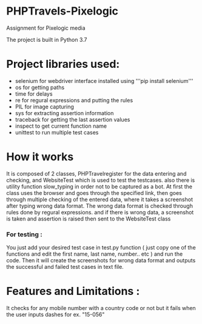 # PHPTravels-Pixelogic
Assignment for Pixelogic media

The project is built in Python 3.7

# Project libraries used:
- selenium for webdriver interface  installed using '''pip install selenium'''
- os for getting paths
- time for delays
- re for regural expressions and putting the rules
- PIL for image capturing
- sys for extracting assertion information
- traceback for getting the last assertion values
- inspect to get current function name
- unittest to run multiple test cases

# How it works
It is composed of 2 classes, PHPTravelregister for the data entering and checking, and WebsiteTest which is used to test the testcases. also there is utility function slow_typing in order not to be captured as a bot.
At first the class uses the browser and goes through the specified link, then goes through multiple checking of the entered data, where it takes a screenshot after typing wrong data format.
The wrong data format is checked through rules done by regural expressions. and if there is wrong data, a screenshot is taken and assertion is raised then sent to the WebsiteTest class

### For testing : 
You just add your desired test case in test.py function ( just copy one of the functions and edit the first name, last name, number.. etc ) and run the code.
Then it will create the screenshots for wrong data format and outputs the successful and failed test cases in text file.

# Features and Limitations : 
It checks for any mobile number with a country code or not but it fails when the user inputs dashes for ex. "15-056"
